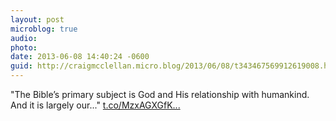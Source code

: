 ```yaml
---
layout: post
microblog: true
audio: 
photo: 
date: 2013-06-08 14:40:24 -0600
guid: http://craigmcclellan.micro.blog/2013/06/08/t343467569912619008.html
---
```

"The Bible’s primary subject is God and His relationship with humankind. And it is largely our..." [t.co/MzxAGXGfK...](http://t.co/MzxAGXGfK9)
